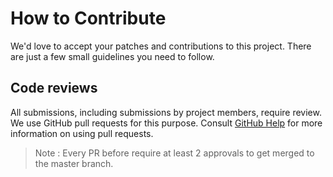 # How to Contribute

We'd love to accept your patches and contributions to this project. There are
just a few small guidelines you need to follow.

## Code reviews

All submissions, including submissions by project members, require review. We
use GitHub pull requests for this purpose. Consult
[GitHub Help](https://help.github.com/articles/about-pull-requests/) for more
information on using pull requests.

> Note : Every PR before require at least 2 approvals to get merged to the master branch.
